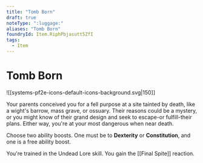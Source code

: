 ```yaml
---
title: "Tomb Born"
draft: true
noteType: ":luggage:"
aliases: "Tomb Born"
foundryId: Item.RiphPbjasutt5ZfI
tags:
  - Item
---
```


# Tomb Born
![[systems-pf2e-icons-default-icons-background.svg|150]]

Your parents conceived you for a fell purpose at a site tainted by death, like a wight's barrow, mass grave, or ossuary. Their reasons could be a mystery, or you might know of their grand design and seek to escape-or fulfill-their plans. Either way, you're at your most dangerous when near death.

Choose two ability boosts. One must be to **Dexterity** or **Constitution**, and one is a free ability boost.

You're trained in the Undead Lore skill. You gain the [[Final Spite]] reaction.
